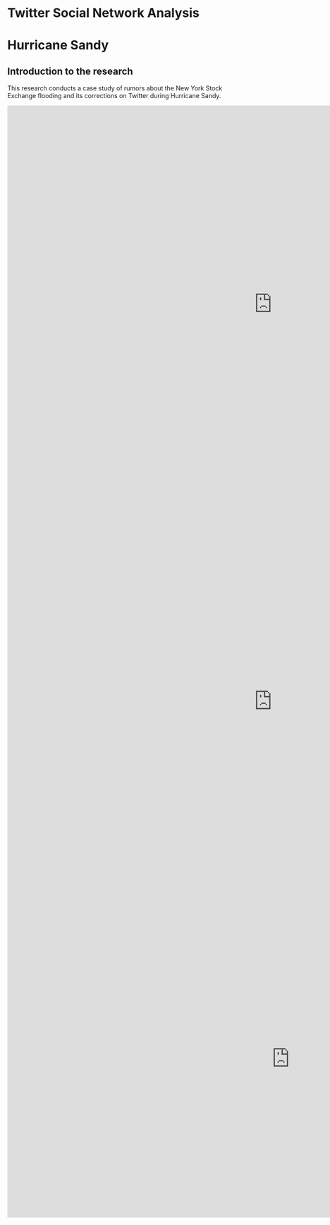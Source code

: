 # **Twitter Social Network Analysis**

# **Hurricane Sandy**

## Introduction to the research

This research conducts a case study of rumors about the New York Stock Exchange flooding and its corrections on Twitter during Hurricane Sandy.


<iframe width="1200" height="900" src="https://yuh2k.github.io/Twitter-Social-Network-Analysis-of-Hurricane-Sandy-/Misinformation%20Network/ " frameborder="0" allow="accelerometer; autoplay; encrypted-media; gyroscope; picture-in-picture" allowfullscreen></iframe>



<iframe width="1200" height="900" src="https://yuh2k.github.io/Twitter-Social-Network-Analysis-of-Hurricane-Sandy-/Correction%20Network/" frameborder="0" allow="accelerometer; autoplay; encrypted-media; gyroscope; picture-in-picture" allowfullscreen></iframe>


<iframe 
src="https://www.youtube.com/watch?v=Pa_hXfgaumM" 
scrolling="no" 
border="0" 
frameborder="no" 
framespacing="0" 
allowfullscreen="true" 
height=720
width=1280> 
</iframe>

